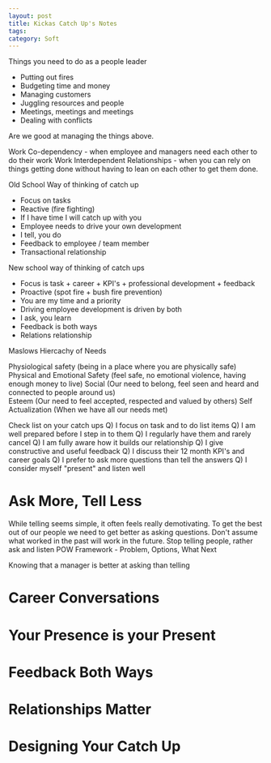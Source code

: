```yaml
---
layout: post
title: Kickas Catch Up's Notes
tags: 
category: Soft
---
```


Things you need to do as a people leader
* Putting out fires
* Budgeting time and money
* Managing customers
* Juggling resources and people
* Meetings, meetings and meetings
* Dealing with conflicts  

Are we good at managing the things above.

Work Co-dependency - when employee and managers need each other to do their work
Work Interdependent Relationships - when you can rely on things getting done without having to lean on each other to get them done.

Old School Way of thinking of catch up
* Focus on tasks
* Reactive (fire fighting)
* If I have time I will catch up with you
* Employee needs to drive your own development
* I tell, you do
* Feedback to employee / team member
* Transactional relationship

New school way of thinking of catch ups
* Focus is task + career + KPI's + professional development + feedback
* Proactive (spot fire + bush fire prevention)
* You are my time and a priority
* Driving employee development is driven by both
* I ask, you learn
* Feedback is both ways
* Relations relationship

Maslows Hiercachy of Needs

Physiological safety (being in a place where you are physically safe)
Physical and Emotional Safety (feel safe, no emotional violence, having enough money to live)
Social (Our need to belong, feel seen and heard and connected to people around us)  
Esteem (Our need to feel accepted, respected and valued by others)
Self Actualization (When we have all our needs met)

Check list on your catch ups
Q) I focus on task and to do list items
Q) I am well prepared before I step in to them
Q) I regularly have them and rarely cancel
Q) I am fully aware how it builds our relationship
Q) I give constructive and useful feedback
Q) I discuss their 12 month KPI's and career goals
Q) I prefer to ask more questions than tell the answers
Q) I consider myself "present" and listen well

# Ask More, Tell Less

While telling seems simple, it often feels really demotivating.
To get the best out of our people we need to get better as asking questions.
Don't assume what worked in the past will work in the future.
Stop telling people, rather ask and listen
POW Framework - Problem, Options, What Next

Knowing that a manager is better at asking than telling



# Career Conversations

# Your Presence is your Present

# Feedback Both Ways

# Relationships Matter

# Designing Your Catch Up
